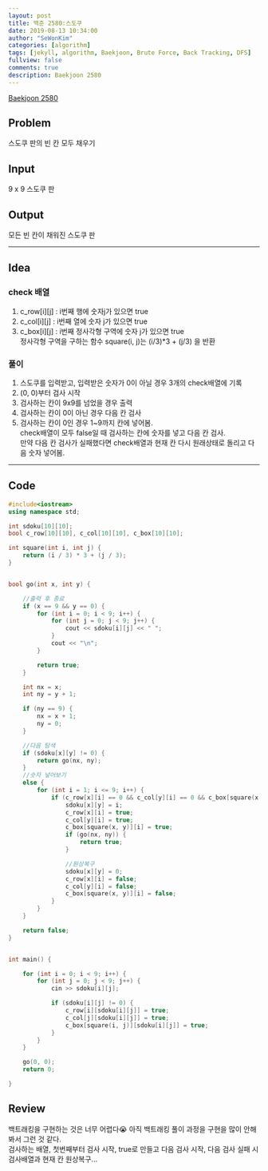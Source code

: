 ```yaml
---
layout: post
title: 백준 2580:스도쿠
date: 2019-08-13 10:34:00
author: "SeWonKim"
categories: [algorithm]
tags: [jekyll, algorithm, Baekjoon, Brute Force, Back Tracking, DFS]
fullview: false
comments: true
description: Baekjoon 2580
---
```


[Baekjoon 2580](https://www.acmicpc.net/problem/2580)

## Problem

스도쿠 판의 빈 칸 모두 채우기

## Input

9 x 9 스도쿠 판

## Output

모든 빈 칸이 채워진 스도쿠 판

---

## Idea

### check 배열

1. c_row[i][j] : i번째 행에 숫자j가 있으면 true
2. c_col[i][j] : i번째 열에 숫자 j가 있으면 true
3. c_box[i][j] : i번째 정사각형 구역에 숫자 j가 있으면 true  
   정사각형 구역을 구하는 함수 square(i, j)는 (i/3)\*3 + (j/3) 을 반환

### 풀이

1. 스도쿠를 입력받고, 입력받은 숫자가 0이 아닐 경우 3개의 check배열에 기록
2. (0, 0)부터 검사 시작
3. 검사하는 칸이 9x9를 넘었을 경우 출력
4. 검사하는 칸이 0이 아닌 경우 다음 칸 검사
5. 검사하는 칸이 0인 경우 1~9까지 칸에 넣어봄.  
   check배열이 모두 false일 때 검사하는 칸에 숫자를 넣고 다음 칸 검사.  
   만약 다음 칸 검사가 실패했다면 check배열과 현재 칸 다시 원래상태로 돌리고 다음 숫자 넣어봄.

---

## Code

```cpp
#include<iostream>
using namespace std;

int sdoku[10][10];
bool c_row[10][10], c_col[10][10], c_box[10][10];

int square(int i, int j) {
	return (i / 3) * 3 + (j / 3);
}


bool go(int x, int y) {

	//출력 후 종료
	if (x == 9 && y == 0) {
		for (int i = 0; i < 9; i++) {
			for (int j = 0; j < 9; j++) {
				cout << sdoku[i][j] << " ";
			}
			cout << "\n";
		}

		return true;
	}

	int nx = x;
	int ny = y + 1;

	if (ny == 9) {
		nx = x + 1;
		ny = 0;
	}

	//다음 탐색
	if (sdoku[x][y] != 0) {
		return go(nx, ny);
	}
	//숫자 넣어보기
	else {
		for (int i = 1; i <= 9; i++) {
			if (c_row[x][i] == 0 && c_col[y][i] == 0 && c_box[square(x, y)][i] == 0) {
				sdoku[x][y] = i;
				c_row[x][i] = true;
				c_col[y][i] = true;
				c_box[square(x, y)][i] = true;
				if (go(nx, ny)) {
					return true;
				}

				//원상복구
				sdoku[x][y] = 0;
				c_row[x][i] = false;
				c_col[y][i] = false;
				c_box[square(x, y)][i] = false;
			}
		}
	}

	return false;
}


int main() {

	for (int i = 0; i < 9; i++) {
		for (int j = 0; j < 9; j++) {
			cin >> sdoku[i][j];

			if (sdoku[i][j] != 0) {
				c_row[i][sdoku[i][j]] = true;
				c_col[j][sdoku[i][j]] = true;
				c_box[square(i, j)][sdoku[i][j]] = true;
			}
		}
	}

	go(0, 0);
	return 0;

}
```

## Review

백트래킹을 구현하는 것은 너무 어렵다😭 아직 백트래킹 풀이 과정을 구현을 많이 안해봐서 그런 것 같다.  
검사하는 배열, 첫번째부터 검사 시작, true로 만들고 다음 검사 시작, 다음 검사 실패 시 검사배열과 현재 칸 원상복구...

